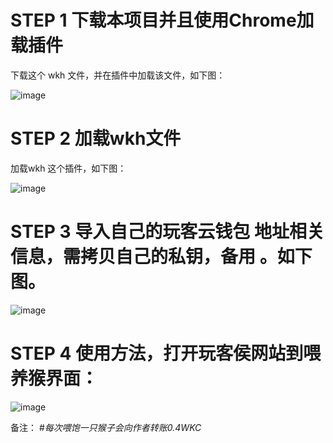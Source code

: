 # STEP 1 下载本项目并且使用Chrome加载插件
下载这个 wkh 文件，并在插件中加载该文件，如下图：

![image](1.jpg)


# STEP 2 加载wkh文件
加载wkh 这个插件，如下图：

![image](2.jpg)


# STEP 3 导入自己的玩客云钱包 地址相关信息，需拷贝自己的私钥，备用 。如下图。

![image](3.jpg)

# STEP 4 使用方法，打开玩客侯网站到喂养猴界面：

![image](4.jpg)

备注：
#*每次喂饱一只猴子会向作者转账0.4WKC*

